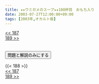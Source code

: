 ```yaml
---
title: ★★ウミガメのスープ★★188杯目　おもち入り
date: 2003-07-27T12:00:00+09:00
tags: [2003年,オカルト板]
---
```

<div class="th_left"><a href="../187"><< 187</a></div>
<div class="th_right"><a href="../189">189 >></a></div>
<br><br>
<script src="../../js/cupsoup.js"></script>
<form>
<input type="button" value="問題と解説のみにする" onClick="toggleCupsoup()">
</form>
{{< 188 >}}
<div class="th_left"><a href="../187"><< 187</a></div>
<div class="th_right"><a href="../189">189 >></a></div>